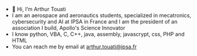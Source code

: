 - 👋 Hi, I’m Arthur Touati
- I am an aerospace and aeronautics students, specialized in mecatronics, cybersecurity and AI at IPSA in France and I am the president of an association I build, Apollo's Science Innovator
- I know python, VBA, C, C++, java, assembly, javascrypt, css, PHP and HTML
- You can reach me by email at arthur.touati@ipsa.fr

<!---
NFXSTUDIO/NFXSTUDIO is a ✨ special ✨ repository because its `README.md` (this file) appears on your GitHub profile.
You can click the Preview link to take a look at your changes.
--->
